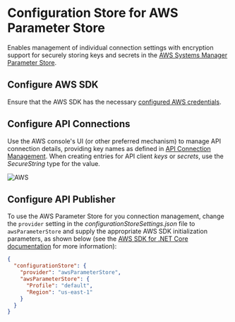 # Configuration Store for AWS Parameter Store

Enables management of individual connection settings with encryption support for securely storing keys and secrets in the [AWS Systems Manager Parameter Store](https://docs.aws.amazon.com/systems-manager/latest/userguide/systems-manager-parameter-store.html).

## Configure AWS SDK

Ensure that the AWS SDK has the necessary [configured AWS credentials](https://docs.aws.amazon.com/sdk-for-net/latest/developer-guide/net-dg-config-creds.html).

## Configure API Connections

Use the AWS console's UI (or other preferred mechanism) to manage API connection details, providing key names as defined in  [API Connection Management](../API-Connection-Management.md). When creating entries for API client *keys* or *secrets*, use the _SecureString_ type for the value.

![AWS](../../../images/Aws-Parameter-Store-configuration-store-example.png)

## Configure API Publisher

To use the AWS Parameter Store for you connection management, change the `provider` setting in the _configurationStoreSettings.json_ file to `awsParameterStore` and supply the appropriate AWS SDK initialization parameters, as shown below (see the [AWS SDK for .NET Core documentation](https://docs.aws.amazon.com/sdk-for-net/v3/developer-guide/net-dg-config-netcore.html) for more information):

```json
{
  "configurationStore": {
    "provider": "awsParameterStore",
    "awsParameterStore": {
      "Profile": "default",
      "Region": "us-east-1"
    }
  }
}
```